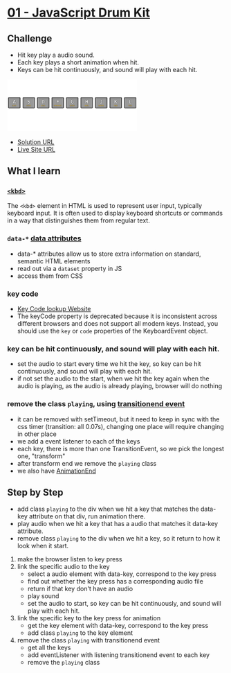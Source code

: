 # [01 - JavaScript Drum Kit](https://javascript30.com)

## Challenge

- Hit key play a audio sound.
- Each key plays a short animation when hit.
- Keys can be hit continuously, and sound will play with each hit.

<img src="./src/images/screenshot.png" alt="screenshot" width="300"/>

- [Solution URL](https://github.com/edpau/JS30_01-JavaScript-Drum-Kit)
- [Live Site URL](https://edpau.github.io/JS30_01-JavaScript-Drum-Kit/)

## What I learn

### [`<kbd>`](https://developer.mozilla.org/en-US/docs/Web/HTML/Element/kbd)

The `<kbd>` element in HTML is used to represent user input, typically keyboard input. It is often used to display keyboard shortcuts or commands in a way that distinguishes them from regular text.

### `data-*` [data attributes](https://developer.mozilla.org/en-US/docs/Learn/HTML/Howto/Use_data_attributes)

- data-\* attributes allow us to store extra information on standard, semantic HTML elements
- read out via a `dataset` property in JS
- access them from CSS

### key code

- [Key Code lookup Website](https://www.toptal.com/developers/keycode)
- The keyCode property is deprecated because it is inconsistent across different browsers and does not support all modern keys. Instead, you should use the `key` or `code` properties of the KeyboardEvent object.

### key can be hit continuously, and sound will play with each hit.

- set the audio to start every time we hit the key, so key can be hit continuously, and sound will play with each hit.
- if not set the audio to the start, when we hit the key again when the audio is playing, as the audio is already playing, browser will do nothing

### remove the class `playing`, using [transitionend event](https://developer.mozilla.org/en-US/docs/Web/API/Element/transitionend_event)

- it can be removed with setTimeout, but it need to keep in sync with the css timer (transition: all 0.07s), changing one place will require changing in other place
- we add a event listener to each of the keys
- each key, there is more than one TransitionEvent, so we pick the longest one, "transform"
- after transform end we remove the `playing` class
- we also have [AnimationEnd](https://developer.mozilla.org/en-US/docs/Web/API/Element/animationend_event)

## Step by Step

- add class `playing` to the div when we hit a key that matches the data-key attribute on that div, run animation there.
- play audio when we hit a key that has a audio that matches it data-key attribute.
- remove class `playing` to the div when we hit a key, so it return to how it look when it start.
  <br>

1. make the browser listen to key press
2. link the specific audio to the key
   - select a audio element with data-key, correspond to the key press
   - find out whether the key press has a corresponding audio file
   - return if that key don't have an audio
   - play sound
   - set the audio to start, so key can be hit continuously, and sound will play with each hit.
3. link the specific key to the key press for animation
   - get the key element with data-key, correspond to the key press
   - add class `playing` to the key element
4. remove the class `playing` with transitionend event
   - get all the keys
   - add eventListener with listening transitionend event to each key
   - remove the `playing` class
